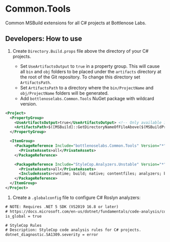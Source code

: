 # Common.Tools

Common MSBuild extensions for all C# projects at Bottlenose Labs.

## Developers: How to use

1. Create `Directory.Build.props` file above the directory of your C# projects.
   
   - Set `UseArtifactsOutput` to `true` in a property group. This will cause all `bin` and `obj` folders to be placed under the `artifacts` directory at the root of the Git repository. To change this directory set `ArtifactsPath`.
   - Set `ArtifactsPath` to a directory where the `bin/ProjectName` and `obj/ProjectName` folders will be generated.
   - Add `bottlenoselabs.Common.Tools` NuGet package with wildcard version.

```xml
<Project>
  <PropertyGroup>
    <UseArtifactsOutput>true</UseArtifactsOutput> <!-- Only available in .NET 8 -->
    <ArtifactsPath>$([MSBuild]::GetDirectoryNameOfFileAbove($(MSBuildProjectDirectory), .gitignore))/artifacts</ArtifactsPath> <!-- Only available in .NET 8 -->
  </PropertyGroup>

  <ItemGroup>
    <PackageReference Include="bottlenoselabs.Common.Tools" Version="*">
      <PrivateAssets>all</PrivateAssets>
    </PackageReference>

    <PackageReference Include="StyleCop.Analyzers.Unstable" Version="*">
      <PrivateAssets>all</PrivateAssets>
      <IncludeAssets>runtime; build; native; contentfiles; analyzers; buildtransitive</IncludeAssets>
    </PackageReference>
  </ItemGroup>
</Project>
```

1. Create a `.globalconfig` file to configure C# Roslyn analyzers:

```xml
# NOTE: Requires .NET 5 SDK (VS2019 16.8 or later)
# https://docs.microsoft.com/en-us/dotnet/fundamentals/code-analysis/configuration-files#global-analyzerconfig
is_global = true

# StyleCop Rules
# Description: StyleCop code analysis rules for C# projects.
dotnet_diagnostic.SA1309.severity = error
```
